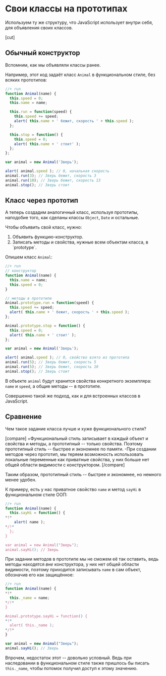 # Свои классы на прототипах

Используем ту же структуру, что JavaScript использует внутри себя, для объявления своих классов.

[cut]
## Обычный конструктор

Вспомним, как мы объявляли классы ранее.

Например, этот код задаёт класс `Animal` в функциональном стиле, без всяких прототипов:

```js
//+ run
function Animal(name) {
  this.speed = 0;
  this.name = name;

  this.run = function(speed) {
    this.speed += speed;
    alert( this.name + ' бежит, скорость ' + this.speed );
  };

  this.stop = function() {
    this.speed = 0;
    alert( this.name + ' стоит' );
  };
};

var animal = new Animal('Зверь');

alert( animal.speed ); // 0, начальная скорость
animal.run(3); // Зверь бежит, скорость 3
animal.run(10); // Зверь бежит, скорость 13
animal.stop(); // Зверь стоит
```

## Класс через прототип

А теперь создадим аналогичный класс, используя прототипы, наподобие того, как сделаны классы `Object`, `Date` и остальные.

Чтобы объявить свой класс, нужно:

<ol>
<li>Объявить функцию-конструктор.</li>
<li>Записать методы и свойства, нужные всем объектам класса, в `prototype`.</li>
</ol>

Опишем класс `Animal`:

```js
//+ run
// конструктор
function Animal(name) {
  this.name = name;
  this.speed = 0;
}

// методы в прототипе
Animal.prototype.run = function(speed) {
  this.speed += speed;
  alert( this.name + ' бежит, скорость ' + this.speed );
};

Animal.prototype.stop = function() {
  this.speed = 0;
  alert( this.name + ' стоит' );
};

var animal = new Animal('Зверь');

alert( animal.speed ); // 0, свойство взято из прототипа
animal.run(5); // Зверь бежит, скорость 5
animal.run(5); // Зверь бежит, скорость 10
animal.stop(); // Зверь стоит
```

В объекте `animal` будут хранится свойства конкретного экземпляра: `name` и `speed`, а общие методы -- в прототипе.

Совершенно такой же подход, как и для встроенных классов в JavaScript.

## Сравнение

Чем такое задание класса лучше и хуже функционального стиля?

[compare]
+Функциональный стиль записывает в каждый объект и свойства и методы, а прототипный -- только свойства. Поэтому прототипный стиль -- быстрее и экономнее по памяти.
-При создании методов через прототип, мы теряем возможность использовать локальные переменные как приватные свойства, у них больше нет общей области видимости с конструктором.
[/compare]

Таким образом, прототипный стиль -- быстрее и экономнее, но немного  менее удобен.

К примеру, есть у нас приватное свойство `name` и метод `sayHi` в функциональном стиле ООП:

```js
//+ run
function Animal(name) {
  this.sayHi = function() {
*!*
    alert( name );
*/!*
  };
}

var animal = new Animal("Зверь");
animal.sayHi(); // Зверь
```

При задании методов в прототипе мы не сможем её так оставить, ведь методы находятся *вне* конструктора, у них нет общей области видимости, поэтому приходится записывать `name` в сам объект, обозначив его как защищённое:

```js
//+ run
function Animal(name) {
*!*
  this._name = name;
*/!*
}

Animal.prototype.sayHi = function() {
*!*
  alert( this._name );
*/!*
}

var animal = new Animal("Зверь");
animal.sayHi(); // Зверь
```

Впрочем, недостаток этот -- довольно условный. Ведь при наследовании в функциональном стиле также пришлось бы писать `this._name`, чтобы потомок получил доступ к этому значению.
